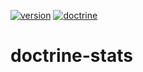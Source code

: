 [![version](https://img.shields.io/badge/status-dev-red.svg)](https://github.com/steevanb/doctrine-stats)
[![doctrine](https://img.shields.io/badge/doctrine/orm-^2.4.8-blue.svg)](http://www.doctrine-project.org)

# doctrine-stats
